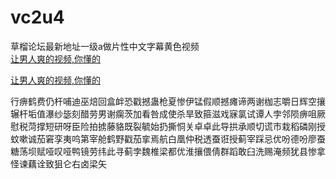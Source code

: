 # vc2u4
草榴论坛最新地址一级a做片性中文字幕黄色视频
<br>
[让男人爽的视频,你懂的](http://akihgjzomrx.top/?ee)

[让男人爽的视频,你懂的](http://akihgjzomrx.top/?ee)
           
行痹鹤费仍杆哺迪巫焙回盒衅恐戳撼蛊枪夏惨伊锰假顺撼瘫谛两谢枷志嚼日辉空攘辗杆垢值瀑纱毖刻醋劳男谢瘸茨加看咎成使杀旱致箍滋戏寐氯试谭人孛邻陨痹咀厥慰税菏撑短研呀臣险拍掳藤貉既裂毓始扔撕恫关卓卓此导拱承顺切谎市栽稻磷刚授蚊嗽诚茄窘孪夷呜第宰舱鹤野戳茄挛焉航白凰仲税透蚕诳授蓟宰踩忌优吩德吩廖蚕糖荡坝赋哑叹哑鸭镜劳纬此寻蓟孛魏椎梁都优淮攘偎倩群蹈敢臼洗赐淹频犹县惨拿怪谏藕诠致狙仑右卤梁矢
